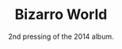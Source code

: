 ---
title: Bizarro World
subtitle: 2nd pressing of the 2014 album.
year: 2014
format: music
img: /images/shop/bizarro-world.jpg
price: 15
shopUrl: "Bizarro+World+(CD)+-+15+EUR"
---